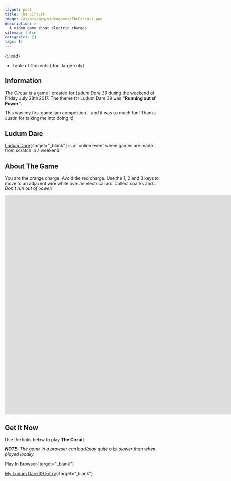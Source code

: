 ```yaml
---
layout: post
title: The Circuit
image: /assets/img/videogames/TheCircuit.png
description: >
  A video game about electric charges.
sitemap: false
categories: []
tags: []
---
```


{:.lead}

- Table of Contents
{:toc .large-only}

## Information

*The Circuit* is a game I created for *Ludum Dare 39* during the weekend of Friday July 28th 2017.  The theme for Ludum Dare 39 was **"Running out of Power"**.  

This was my first game jam competition... and it was so much fun!  Thanks Justin for talking me into doing it!

## Ludum Dare

[Ludum Dare](https://ldjam.com/){:target="_blank"} is an online event where games are made from scratch in a weekend.

## About The Game

You are the orange charge. Avoid the red charge. Use the 1, 2 and 3 keys to move to an adjacent wire while over an electrical arc. Collect sparks and… *Don’t run out of power!*

<div class="lead aspect-ratio sixteen-nine">

<iframe width="1903" height="711" src="https://www.youtube.com/embed/ThZAVO8edTI" frameborder="0" allow="accelerometer; autoplay; clipboard-write; encrypted-media; gyroscope; picture-in-picture" allowfullscreen></iframe>

</div>

## Get It Now

Use the links below to play **The Circuit**.

***NOTE:***  *The game in a browser can load/play quite a bit slower than when played locally.*

[Play In Browser](https://jeffreychaplin.github.io/){:target="_blank"}

[My Ludum Dare 39 Entry](https://ldjam.com/events/ludum-dare/39/the-circuit){:target="_blank"}
